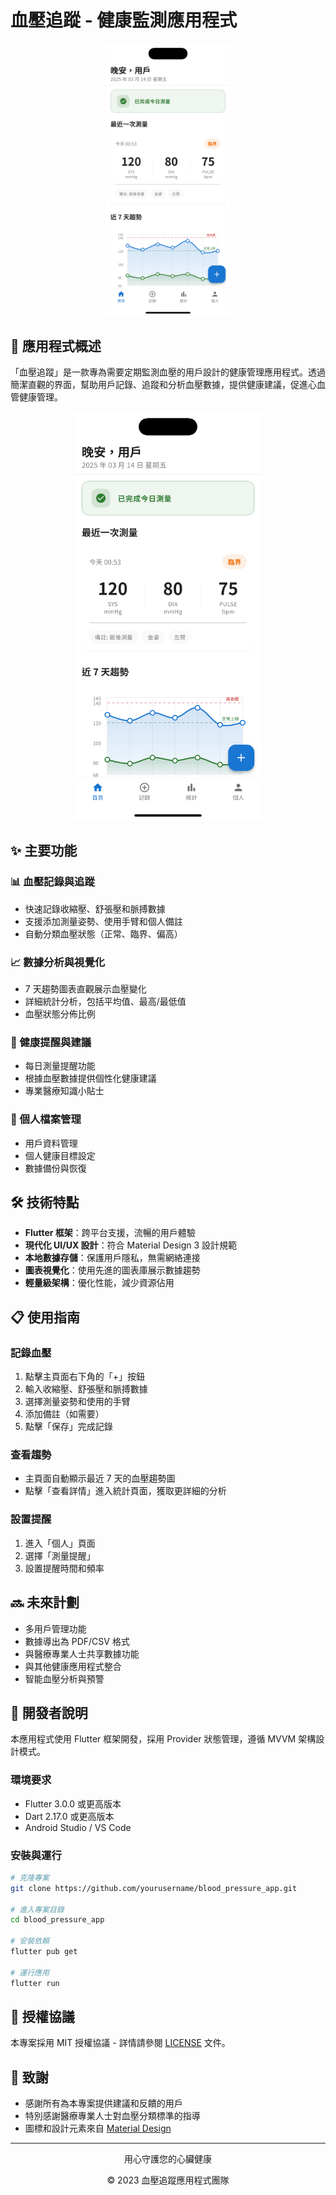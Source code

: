 # 血壓追蹤 - 健康監測應用程式

<div align="center">
  <img src="docs/imgs/simulator_screenshot_70BB70DD-8C4B-41F0-8662-80C757A5913B.png" alt="血壓追蹤應用程式標誌" width="200">
</div>

## 📱 應用程式概述

「血壓追蹤」是一款專為需要定期監測血壓的用戶設計的健康管理應用程式。透過簡潔直觀的界面，幫助用戶記錄、追蹤和分析血壓數據，提供健康建議，促進心血管健康管理。

<div align="center">
  <img src="docs/imgs/simulator_screenshot_70BB70DD-8C4B-41F0-8662-80C757A5913B.png" alt="應用程式截圖" width="300">
</div>

## ✨ 主要功能

### 📊 血壓記錄與追蹤

- 快速記錄收縮壓、舒張壓和脈搏數據
- 支援添加測量姿勢、使用手臂和個人備註
- 自動分類血壓狀態（正常、臨界、偏高）

### 📈 數據分析與視覺化

- 7 天趨勢圖表直觀展示血壓變化
- 詳細統計分析，包括平均值、最高/最低值
- 血壓狀態分佈比例

### 🔔 健康提醒與建議

- 每日測量提醒功能
- 根據血壓數據提供個性化健康建議
- 專業醫療知識小貼士

### 👤 個人檔案管理

- 用戶資料管理
- 個人健康目標設定
- 數據備份與恢復

## 🛠️ 技術特點

- **Flutter 框架**：跨平台支援，流暢的用戶體驗
- **現代化 UI/UX 設計**：符合 Material Design 3 設計規範
- **本地數據存儲**：保護用戶隱私，無需網絡連接
- **圖表視覺化**：使用先進的圖表庫展示數據趨勢
- **輕量級架構**：優化性能，減少資源佔用

## 📋 使用指南

### 記錄血壓

1. 點擊主頁面右下角的「+」按鈕
2. 輸入收縮壓、舒張壓和脈搏數據
3. 選擇測量姿勢和使用的手臂
4. 添加備註（如需要）
5. 點擊「保存」完成記錄

### 查看趨勢

- 主頁面自動顯示最近 7 天的血壓趨勢圖
- 點擊「查看詳情」進入統計頁面，獲取更詳細的分析

### 設置提醒

1. 進入「個人」頁面
2. 選擇「測量提醒」
3. 設置提醒時間和頻率

## 🔜 未來計劃

- 多用戶管理功能
- 數據導出為 PDF/CSV 格式
- 與醫療專業人士共享數據功能
- 與其他健康應用程式整合
- 智能血壓分析與預警

## 📝 開發者說明

本應用程式使用 Flutter 框架開發，採用 Provider 狀態管理，遵循 MVVM 架構設計模式。

### 環境要求

- Flutter 3.0.0 或更高版本
- Dart 2.17.0 或更高版本
- Android Studio / VS Code

### 安裝與運行

```bash
# 克隆專案
git clone https://github.com/yourusername/blood_pressure_app.git

# 進入專案目錄
cd blood_pressure_app

# 安裝依賴
flutter pub get

# 運行應用
flutter run
```

## 📄 授權協議

本專案採用 MIT 授權協議 - 詳情請參閱 [LICENSE](LICENSE) 文件。

## 🙏 致謝

- 感謝所有為本專案提供建議和反饋的用戶
- 特別感謝醫療專業人士對血壓分類標準的指導
- 圖標和設計元素來自 [Material Design](https://material.io/design)

---

<div align="center">
  <p>用心守護您的心臟健康</p>
  <p>© 2023 血壓追蹤應用程式團隊</p>
</div>
